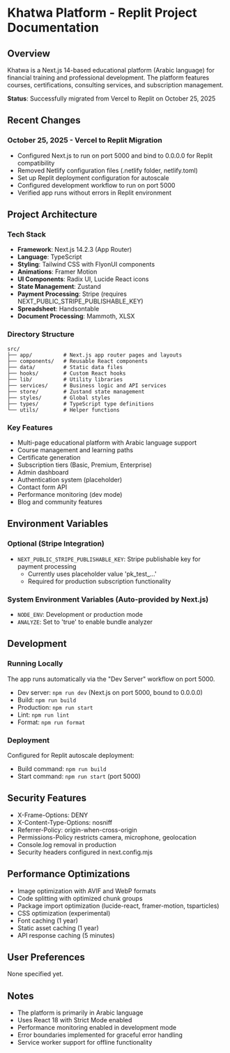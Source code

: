 # Khatwa Platform - Replit Project Documentation

## Overview
Khatwa is a Next.js 14-based educational platform (Arabic language) for financial training and professional development. The platform features courses, certifications, consulting services, and subscription management.

**Status**: Successfully migrated from Vercel to Replit on October 25, 2025

## Recent Changes

### October 25, 2025 - Vercel to Replit Migration
- Configured Next.js to run on port 5000 and bind to 0.0.0.0 for Replit compatibility
- Removed Netlify configuration files (.netlify folder, netlify.toml)
- Set up Replit deployment configuration for autoscale
- Configured development workflow to run on port 5000
- Verified app runs without errors in Replit environment

## Project Architecture

### Tech Stack
- **Framework**: Next.js 14.2.3 (App Router)
- **Language**: TypeScript
- **Styling**: Tailwind CSS with FlyonUI components
- **Animations**: Framer Motion
- **UI Components**: Radix UI, Lucide React icons
- **State Management**: Zustand
- **Payment Processing**: Stripe (requires NEXT_PUBLIC_STRIPE_PUBLISHABLE_KEY)
- **Spreadsheet**: Handsontable
- **Document Processing**: Mammoth, XLSX

### Directory Structure
```
src/
├── app/          # Next.js app router pages and layouts
├── components/   # Reusable React components
├── data/         # Static data files
├── hooks/        # Custom React hooks
├── lib/          # Utility libraries
├── services/     # Business logic and API services
├── store/        # Zustand state management
├── styles/       # Global styles
├── types/        # TypeScript type definitions
└── utils/        # Helper functions
```

### Key Features
- Multi-page educational platform with Arabic language support
- Course management and learning paths
- Certificate generation
- Subscription tiers (Basic, Premium, Enterprise)
- Admin dashboard
- Authentication system (placeholder)
- Contact form API
- Performance monitoring (dev mode)
- Blog and community features

## Environment Variables

### Optional (Stripe Integration)
- `NEXT_PUBLIC_STRIPE_PUBLISHABLE_KEY`: Stripe publishable key for payment processing
  - Currently uses placeholder value 'pk_test_...'
  - Required for production subscription functionality

### System Environment Variables (Auto-provided by Next.js)
- `NODE_ENV`: Development or production mode
- `ANALYZE`: Set to 'true' to enable bundle analyzer

## Development

### Running Locally
The app runs automatically via the "Dev Server" workflow on port 5000.
- Dev server: `npm run dev` (Next.js on port 5000, bound to 0.0.0.0)
- Build: `npm run build`
- Production: `npm run start`
- Lint: `npm run lint`
- Format: `npm run format`

### Deployment
Configured for Replit autoscale deployment:
- Build command: `npm run build`
- Start command: `npm run start` (port 5000)

## Security Features
- X-Frame-Options: DENY
- X-Content-Type-Options: nosniff
- Referrer-Policy: origin-when-cross-origin
- Permissions-Policy restricts camera, microphone, geolocation
- Console.log removal in production
- Security headers configured in next.config.mjs

## Performance Optimizations
- Image optimization with AVIF and WebP formats
- Code splitting with optimized chunk groups
- Package import optimization (lucide-react, framer-motion, tsparticles)
- CSS optimization (experimental)
- Font caching (1 year)
- Static asset caching (1 year)
- API response caching (5 minutes)

## User Preferences
None specified yet.

## Notes
- The platform is primarily in Arabic language
- Uses React 18 with Strict Mode enabled
- Performance monitoring enabled in development mode
- Error boundaries implemented for graceful error handling
- Service worker support for offline functionality
